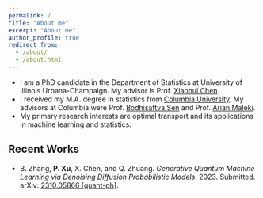 ```yaml
---
permalink: /
title: "About me"
excerpt: "About me"
author_profile: true
redirect_from: 
  - /about/
  - /about.html
---
```


* I am a PhD candidate in the Department of Statistics at University of Illinois Urbana-Champaign. My advisor is Prof. [Xiaohui Chen](https://the-xiaohuichen.github.io/).
* I received my M.A. degree in statistics from [Columbia University](http://stat.columbia.edu/). My advisors at Columbia were Prof. [Bodhisattva Sen](http://www.stat.columbia.edu/~bodhi/Bodhi/Welcome.html) and Prof. [Arian Maleki](https://sites.google.com/site/malekiarian/).
* My primary research interests are optimal transport and its applications in machine learning and statistics.


## Recent Works
* B. Zhang, **P. Xu**, X. Chen, and Q. Zhuang. *Generative Quantum Machine Learning via Denoising Diffusion Probabilistic Models*. 2023. Submitted. arXiv: [2310.05866 [quant-ph]](https://arxiv.org/abs/2310.05866).
<!--
* [From GAN to Wasserstein GAN](http://francis-hsu.github.io/files/gan.pdf): a presentation that covers the basics of the (Wasserstein) generative adversarial network (GAN).
* `testOTM` is an R package that computes multivariate ranks and quantiles defined through the theory of optimal transportation … [[Read More]](../portfolio) {% include fit3D.html %}
-->
